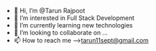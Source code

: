 - 👋 Hi, I’m @Tarun Rajpoot
- 👀 I’m interested in Full Stack Development
- 🌱 I’m currently learning new technologies
- 💞️ I’m looking to collaborate on ...
- 📫 How to reach me -->tarun11sept@gmail.com

<!---
tarun11sep/tarun11sep is a ✨ special ✨ repository because its `README.md` (this file) appears on your GitHub profile.
You can click the Preview link to take a look at your changes.
--->
